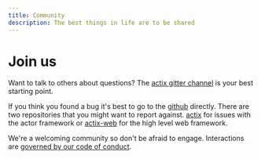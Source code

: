 ```yaml
---
title: Community
description: The best things in life are to be shared
---
```


# Join us

Want to talk to others about questions?  The [actix gitter
channel](https://gitter.im/actix/actix) is your best starting point.

If you think you found a bug it's best to go to the
[github](https://github.com/actix) directly.  There are two repositories
that you might want to report against.  [actix](https://github.com/actix/actix)
for issues with the actor framework or [actix-web](https://github.com/actix/actix-web)
for the high level web framework.

We're a welcoming community so don't be afraid to engage.  Interactions
are [governed by our code of conduct](coc/).
